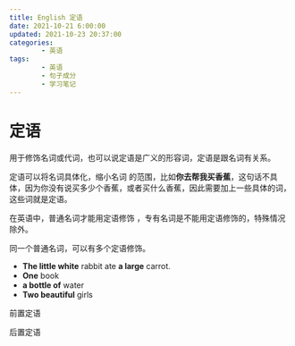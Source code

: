 ```yaml
---
title: English 定语
date: 2021-10-21 6:00:00
updated: 2021-10-23 20:37:00
categories:
        - 英语
tags:
        - 英语
        - 句子成分
        - 学习笔记
---
```

# 定语

用于修饰名词或代词，也可以说定语是广义的形容词，定语是跟名词有关系。 

定语可以将名词具体化，缩小名词 的范围，比如**你去帮我买香蕉**，这句话不具体，因为你没有说买多少个香蕉，或者买什么香蕉，因此需要加上一些具体的词，这些词就是定语。

在英语中，普通名词才能用定语修饰 ，专有名词是不能用定语修饰的，特殊情况除外。

同一个普通名词，可以有多个定语修饰。

- **The little white** rabbit ate **a large** carrot.
- **One** book
- **a bottle of** water
- **Two beautiful** girls

前置定语

后置定语 

 
